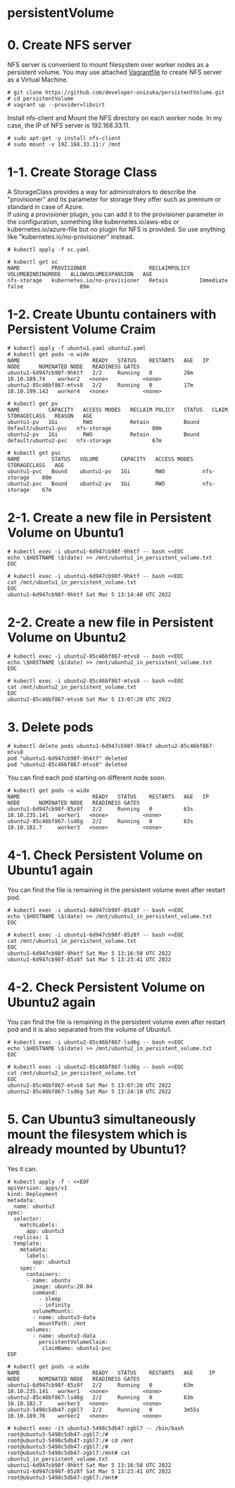 # persistentVolume

# 0. Create NFS server
NFS server is convenient to mount filesystem over worker nodes as a persistent volume. You may use attached [Vagrantfile](https://github.com/developer-onizuka/persistentVolume/blob/main/Vagrantfile) to create NFS server as a Virtual Machine.
```
# git clone https://github.com/developer-onizuka/persistentVolume.git
# cd persistentVolume
# vagrant up --provider=libvirt
```
Install nfs-client and Mount the NFS directory on each worker node. In my case, the IP of NFS server is 192.168.33.11.
```
# sudo apt-get -y install nfs-client
# sudo mount -v 192.168.33.11:/ /mnt
```

# 1-1. Create Storage Class
A StorageClass provides a way for administrators to describe the "provisioner" and its parameter for storage they offer such as premium or standard in case of Azure.<br>
If using a provisioner plugin, you can add it to the provisioner parameter in the configuration, something like kubernetes.io/aws-ebs or kubernetes.io/azure-file but no plugin for NFS is provided. So use anything like "kubernetes.io/no-provisioner" instead.

```
# kubectl apply -f sc.yaml 
```
```
# kubectl get sc
NAME          PROVISIONER                    RECLAIMPOLICY   VOLUMEBINDINGMODE   ALLOWVOLUMEEXPANSION   AGE
nfs-storage   kubernetes.io/no-provisioner   Retain          Immediate           false                  89m
```
# 1-2. Create Ubuntu containers with Persistent Volume Craim
```
# kubectl apply -f ubuntu1.yaml ubuntu2.yaml
# kubectl get pods -o wide
NAME                       READY   STATUS    RESTARTS   AGE   IP              NODE      NOMINATED NODE   READINESS GATES
ubuntu1-6d947cb98f-9hktf   2/2     Running   0          20m   10.10.189.74    worker2   <none>           <none>
ubuntu2-85c46bf867-mtvs8   2/2     Running   0          17m   10.10.199.142   worker4   <none>           <none>
```
```
# kubectl get pv 
NAME         CAPACITY   ACCESS MODES   RECLAIM POLICY   STATUS   CLAIM                 STORAGECLASS   REASON   AGE
ubuntu1-pv   1Gi        RWO            Retain           Bound    default/ubuntu1-pvc   nfs-storage             80m
ubuntu2-pv   1Gi        RWO            Retain           Bound    default/ubuntu2-pvc   nfs-storage             67m

# kubectl get pvc
NAME          STATUS   VOLUME       CAPACITY   ACCESS MODES   STORAGECLASS   AGE
ubuntu1-pvc   Bound    ubuntu1-pv   1Gi        RWO            nfs-storage    80m
ubuntu2-pvc   Bound    ubuntu2-pv   1Gi        RWO            nfs-storage    67m
```

# 2-1. Create a new file in Persistent Volume on Ubuntu1
```
# kubectl exec -i ubuntu1-6d947cb98f-9hktf -- bash <<EOC
echo \$HOSTNAME \$(date) >> /mnt/ubuntu1_in_persistent_volume.txt
EOC

# kubectl exec -i ubuntu1-6d947cb98f-9hktf -- bash <<EOC
cat /mnt/ubuntu1_in_persistent_volume.txt
EOC
ubuntu1-6d947cb98f-9hktf Sat Mar 5 13:14:40 UTC 2022
```

# 2-2. Create a new file in Persistent Volume on Ubuntu2
```
# kubectl exec -i ubuntu2-85c46bf867-mtvs8 -- bash <<EOC
echo \$HOSTNAME \$(date) >> /mnt/ubuntu2_in_persistent_volume.txt
EOC

# kubectl exec -i ubuntu2-85c46bf867-mtvs8 -- bash <<EOC
cat /mnt/ubuntu2_in_persistent_volume.txt
EOC
ubuntu2-85c46bf867-mtvs8 Sat Mar 5 13:07:20 UTC 2022
```

# 3. Delete pods
```
# kubectl delete pods ubuntu1-6d947cb98f-9hktf ubuntu2-85c46bf867-mtvs8 
pod "ubuntu1-6d947cb98f-9hktf" deleted
pod "ubuntu2-85c46bf867-mtvs8" deleted
```
You can find each pod starting on different node soon.
```
# kubectl get pods -o wide 
NAME                       READY   STATUS    RESTARTS   AGE   IP              NODE      NOMINATED NODE   READINESS GATES
ubuntu1-6d947cb98f-85z8f   2/2     Running   0          63s   10.10.235.141   worker1   <none>           <none>
ubuntu2-85c46bf867-lsd6g   2/2     Running   0          63s   10.10.182.7     worker3   <none>           <none>
```

# 4-1. Check Persistent Volume on Ubuntu1 again
You can find the file is remaining in the persistent volume even after restart pod. 
```
# kubectl exec -i ubuntu1-6d947cb98f-85z8f -- bash <<EOC
echo \$HOSTNAME \$(date) >> /mnt/ubuntu1_in_persistent_volume.txt
EOC

# kubectl exec -i ubuntu1-6d947cb98f-85z8f -- bash <<EOC
cat /mnt/ubuntu1_in_persistent_volume.txt
EOC
ubuntu1-6d947cb98f-9hktf Sat Mar 5 13:16:50 UTC 2022
ubuntu1-6d947cb98f-85z8f Sat Mar 5 13:23:41 UTC 2022
```

# 4-2. Check Persistent Volume on Ubuntu2 again
You can find the file is remaining in the persistent volume even after restart pod and it is also separated from the volume of Ubuntu1.
```
# kubectl exec -i ubuntu2-85c46bf867-lsd6g -- bash <<EOC
echo \$HOSTNAME \$(date) >> /mnt/ubuntu2_in_persistent_volume.txt
EOC

# kubectl exec -i ubuntu2-85c46bf867-lsd6g -- bash <<EOC
cat /mnt/ubuntu2_in_persistent_volume.txt
EOC
ubuntu2-85c46bf867-mtvs8 Sat Mar 5 13:07:20 UTC 2022
ubuntu2-85c46bf867-lsd6g Sat Mar 5 13:24:18 UTC 2022
```

# 5. Can Ubuntu3 simultaneously mount the filesystem which is already mounted by Ubuntu1?
Yes it can.
```
# kubectl apply -f - <<EOF
apiVersion: apps/v1
kind: Deployment
metadata:
  name: ubuntu3
spec:
  selector:
    matchLabels:
      app: ubuntu3
  replicas: 1
  template:
    metadata:
      labels:
        app: ubuntu3
    spec:
      containers:
      - name: ubuntu
        image: ubuntu:20.04
        command:
          - sleep
          - infinity
        volumeMounts:
        - name: ubuntu3-data
          mountPath: /mnt
      volumes:
        - name: ubuntu3-data
          persistentVolumeClaim:
           claimName: ubuntu1-pvc
EOF
```
```
# kubectl get pods -o wide 
NAME                       READY   STATUS    RESTARTS   AGE     IP              NODE      NOMINATED NODE   READINESS GATES
ubuntu1-6d947cb98f-85z8f   2/2     Running   0          63m     10.10.235.141   worker1   <none>           <none>
ubuntu2-85c46bf867-lsd6g   2/2     Running   0          63m     10.10.182.7     worker3   <none>           <none>
ubuntu3-5498c5db47-zgbl7   2/2     Running   0          3m55s   10.10.189.76    worker2   <none>           <none>
```
```
# kubectl exec -it ubuntu3-5498c5db47-zgbl7 -- /bin/bash
root@ubuntu3-5498c5db47-zgbl7:/# 
root@ubuntu3-5498c5db47-zgbl7:/# cd /mnt
root@ubuntu3-5498c5db47-zgbl7:/# 
root@ubuntu3-5498c5db47-zgbl7:/mnt# cat ubuntu1_in_persistent_volume.txt 
ubuntu1-6d947cb98f-9hktf Sat Mar 5 13:16:50 UTC 2022
ubuntu1-6d947cb98f-85z8f Sat Mar 5 13:23:41 UTC 2022
root@ubuntu3-5498c5db47-zgbl7:/mnt#
```

